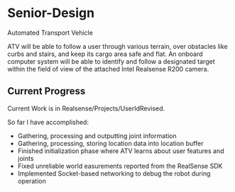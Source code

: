 # Senior-Design

Automated Transport Vehicle

ATV will be able to follow a user through various terrain, over obstacles like curbs and stairs, and keep its cargo area safe and flat. An onboard computer system will be able to identify and follow a designated target within the field of view of the attached Intel Realsense R200 camera.

## Current Progress

Current Work is in Realsense/Projects/UserIdRevised.

So far I have accomplished:
* Gathering, processing and outputting joint information
* Gathering, processing, storing location data into location buffer
* Finished initialization phase where ATV learns about user features and joints
* Fixed unreliable world easurements reported from the RealSense SDK
* Implemented Socket-based networking to debug the robot during operation


